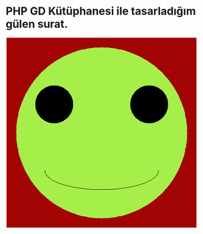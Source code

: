 # PHP GD Kütüphanesi ile tasarladığım gülen surat.

<center>

![alt text](https://github.com/miracsengonul/gd_smiley/blob/master/example.png)

 </center>
